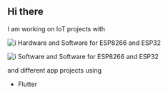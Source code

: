 ## Hi there

I am working on IoT projects with

![i][arrow] Hardware and Software for ESP8266 and ESP32

![i][arrow] Software and Software for ESP8266 and ESP32

and different app projects using

- Flutter

[arrow]: https://img.icons8.com/small/20/000000/long-arrow-right.png
